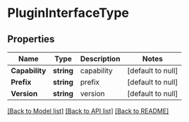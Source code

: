 # PluginInterfaceType

## Properties
Name | Type | Description | Notes
------------ | ------------- | ------------- | -------------
**Capability** | **string** | capability | [default to null]
**Prefix** | **string** | prefix | [default to null]
**Version** | **string** | version | [default to null]

[[Back to Model list]](../README.md#documentation-for-models) [[Back to API list]](../README.md#documentation-for-api-endpoints) [[Back to README]](../README.md)

